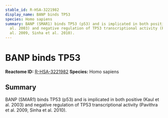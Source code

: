```yaml
---
stable_id: R-HSA-3221982
display_name: BANP binds TP53
species: Homo sapiens
summary: BANP (SMAR1) binds TP53 (p53) and is implicated in both positive (Kaul et
  al. 2003) and negative regulation of TP53 transcriptional activity (Pavithra et
  al. 2009, Sinha et al. 2010).
---
```


# BANP binds TP53
**Reactome ID:** [R-HSA-3221982](https://reactome.org/content/detail/R-HSA-3221982)
**Species:** Homo sapiens

## Summary

BANP (SMAR1) binds TP53 (p53) and is implicated in both positive (Kaul et al. 2003) and negative regulation of TP53 transcriptional activity (Pavithra et al. 2009, Sinha et al. 2010).
